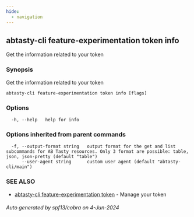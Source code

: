 ```yaml
---
hide:
  - navigation
---
```

## abtasty-cli feature-experimentation token info

Get the information related to your token

### Synopsis

Get the information related to your token

```
abtasty-cli feature-experimentation token info [flags]
```

### Options

```
  -h, --help   help for info
```

### Options inherited from parent commands

```
  -f, --output-format string   output format for the get and list subcommands for AB Tasty resources. Only 3 format are possible: table, json, json-pretty (default "table")
      --user-agent string      custom user agent (default "abtasty-cli/main")
```

### SEE ALSO

* [abtasty-cli feature-experimentation token](abtasty-cli_feature-experimentation_token.md)	 - Manage your token

###### Auto generated by spf13/cobra on 4-Jun-2024
